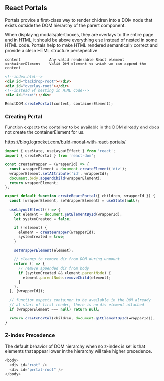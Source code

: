 ## React Portals

Portals provide a first-class way to render children into a DOM node that exists outside the DOM hierarchy of the parent component.

When displaying modals/alert boxes, they are overlays to the entire page and in HTML, it should be above everything else instead of nested in some HTML code. Portals help to make HTML rendered semantically correct and provide a clean HTML structure persepective.

```
content             Any valid renderable React element
containerElement    Valid DOM element to which we can append the content
```

```html
<!--index.html-->
<div id="backdrop-root"></div>
<div id="overlay-root"></div>
<!--instead of nesting in HTML code-->
<div id="root"></div>
```

```js
ReactDOM.createPortal(content, containerElement);
```

### Creating Portal

Function expects the container to be available in the DOM already and does not create the containerElement for us.

https://blog.logrocket.com/build-modal-with-react-portals/

```js
import { useState, useLayoutEffect } from 'react';
import { createPortal } from 'react-dom';

const createWrapper = (wrapperId) => {
  const wrapperElement = document.createElement('div');
  wrapperElement.setAttribute('id', wrapperId);
  document.body.appendChild(wrapperElement);
  return wrapperElement;
};

export default function createReactPortal({ children, wrapperId }) {
  const [wrapperElement, setWrapperElement] = useState(null);

  useLayoutEffect(() => {
    let element = document.getElementById(wrapperId);
    let systemCreated = false;

    if (!element) {
      element = createWrapper(wrapperId);
      systemCreated = true;
    }

    setWrapperElement(element);

    // cleanup to remove div from DOM during unmount
    return () => {
      // remove appended div from body
      if (systemCreated && element.parentNode) {
        element.parentNode.removeChild(element);
      }
    };
  }, [wrapperId]);

  // function expects container to be available in the DOM already
  // at start of first render, there is no div element attached
  if (wrapperElement === null) return null;

  return createPortal(children, document.getElementById(wrapperId));
}
```

### Z-index Precedence

The default behavior of DOM hierarchy when no z-index is set is that elements that appear lower in the hierarchy will take higher precedence.

```js
<body>
  <div id="root" />
  <div id="portal-root" />
</body>
```

